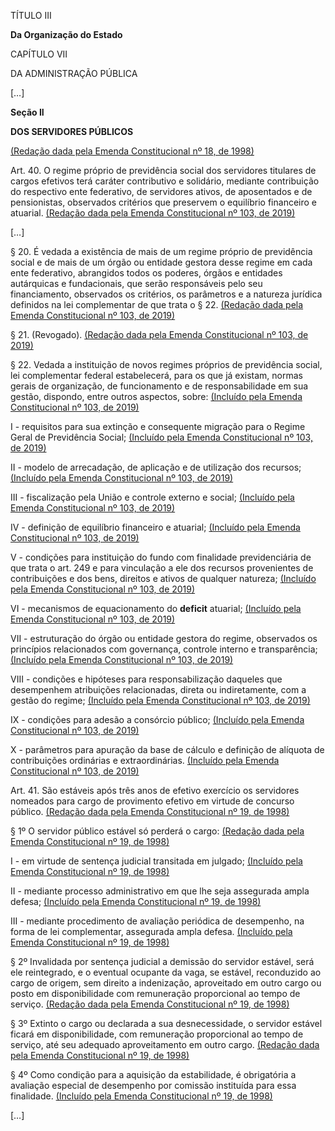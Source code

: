 TÍTULO III

**Da Organização do Estado**



CAPÍTULO VII

DA ADMINISTRAÇÃO PÚBLICA

[…]

**Seção II**

**DOS SERVIDORES PÚBLICOS**

[(Redação dada pela Emenda Constitucional nº 18, de 1998)](http://www.planalto.gov.br/ccivil_03/constituicao/Emendas/Emc/emc18.htm#art2)



Art. 40. O regime próprio de previdência social dos servidores titulares de cargos efetivos terá caráter contributivo e solidário, mediante contribuição do respectivo ente federativo, de servidores ativos, de aposentados e de pensionistas, observados critérios que preservem o equilíbrio financeiro e atuarial.      [(Redação dada pela Emenda Constitucional nº 103, de 2019)](http://www.planalto.gov.br/ccivil_03/constituicao/Emendas/Emc/emc103.htm#art1)

[…]

§ 20. É vedada a existência de mais de um regime próprio de previdência social e de mais de um órgão ou entidade gestora desse regime em cada ente federativo, abrangidos todos os poderes, órgãos e entidades autárquicas e fundacionais, que serão responsáveis pelo seu financiamento, observados os critérios, os parâmetros e a natureza jurídica definidos na lei complementar de que trata o § 22.      [(Redação dada pela Emenda Constitucional nº 103, de 2019)](http://www.planalto.gov.br/ccivil_03/constituicao/Emendas/Emc/emc103.htm#art1)

§ 21. (Revogado).   [(Redação dada pela Emenda Constitucional nº 103, de 2019)](http://www.planalto.gov.br/ccivil_03/constituicao/Emendas/Emc/emc103.htm#art1)

§ 22. Vedada a instituição de novos regimes próprios de previdência social, lei complementar federal estabelecerá, para os que já existam, normas gerais de organização, de funcionamento e de responsabilidade em sua gestão, dispondo, entre outros aspectos, sobre:      [(Incluído pela Emenda Constitucional nº 103, de 2019)](http://www.planalto.gov.br/ccivil_03/constituicao/Emendas/Emc/emc103.htm#art1)

I - requisitos para sua extinção e consequente migração para o Regime Geral de Previdência Social;      [(Incluído pela Emenda Constitucional nº 103, de 2019)](http://www.planalto.gov.br/ccivil_03/constituicao/Emendas/Emc/emc103.htm#art1)

II - modelo de arrecadação, de aplicação e de utilização dos recursos;      [(Incluído pela Emenda Constitucional nº 103, de 2019)](http://www.planalto.gov.br/ccivil_03/constituicao/Emendas/Emc/emc103.htm#art1)

III - fiscalização pela União e controle externo e social;      [(Incluído pela Emenda Constitucional nº 103, de 2019)](http://www.planalto.gov.br/ccivil_03/constituicao/Emendas/Emc/emc103.htm#art1)

IV - definição de equilíbrio financeiro e atuarial;      [(Incluído pela Emenda Constitucional nº 103, de 2019)](http://www.planalto.gov.br/ccivil_03/constituicao/Emendas/Emc/emc103.htm#art1)

V - condições para instituição do fundo com finalidade previdenciária de que trata o art. 249 e para vinculação a ele dos recursos provenientes de contribuições e dos bens, direitos e ativos de qualquer natureza;  [(Incluído pela Emenda Constitucional nº 103, de 2019)](http://www.planalto.gov.br/ccivil_03/constituicao/Emendas/Emc/emc103.htm#art1)

VI - mecanismos de equacionamento do **deficit** atuarial;      [(Incluído pela Emenda Constitucional nº 103, de 2019)](http://www.planalto.gov.br/ccivil_03/constituicao/Emendas/Emc/emc103.htm#art1)

VII - estruturação do órgão ou entidade gestora do regime, observados os princípios relacionados com governança, controle interno e transparência;      [(Incluído pela Emenda Constitucional nº 103, de 2019)](http://www.planalto.gov.br/ccivil_03/constituicao/Emendas/Emc/emc103.htm#art1)

VIII - condições e hipóteses para responsabilização daqueles que desempenhem atribuições relacionadas, direta ou indiretamente, com a gestão do regime;      [(Incluído pela Emenda Constitucional nº 103, de 2019)](http://www.planalto.gov.br/ccivil_03/constituicao/Emendas/Emc/emc103.htm#art1)

IX - condições para adesão a consórcio público;      [(Incluído pela Emenda Constitucional nº 103, de 2019)](http://www.planalto.gov.br/ccivil_03/constituicao/Emendas/Emc/emc103.htm#art1)

X - parâmetros para apuração da base de cálculo e definição de alíquota de contribuições ordinárias e extraordinárias.      [(Incluído pela Emenda Constitucional nº 103, de 2019)](http://www.planalto.gov.br/ccivil_03/constituicao/Emendas/Emc/emc103.htm#art1)

Art. 41. São estáveis após três anos de efetivo exercício os servidores nomeados para cargo de provimento efetivo em virtude de concurso público.         [(Redação dada pela Emenda Constitucional nº 19, de 1998)](http://www.planalto.gov.br/ccivil_03/constituicao/Emendas/Emc/emc19.htm#art6)

§ 1º O servidor público estável só perderá o cargo:      [(Redação dada pela Emenda Constitucional nº 19, de 1998)](http://www.planalto.gov.br/ccivil_03/constituicao/Emendas/Emc/emc19.htm#art6)

I - em virtude de sentença judicial transitada em julgado;       [(Incluído pela Emenda Constitucional nº 19, de 1998)](http://www.planalto.gov.br/ccivil_03/constituicao/Emendas/Emc/emc19.htm#art6)

II - mediante processo administrativo em que lhe seja assegurada ampla defesa;       [(Incluído pela Emenda Constitucional nº 19, de 1998)](http://www.planalto.gov.br/ccivil_03/constituicao/Emendas/Emc/emc19.htm#art6)

III - mediante procedimento de avaliação periódica de desempenho, na forma de lei complementar, assegurada ampla defesa.         [(Incluído pela Emenda Constitucional nº 19, de 1998)](http://www.planalto.gov.br/ccivil_03/constituicao/Emendas/Emc/emc19.htm#art6)

§ 2º Invalidada por sentença judicial a demissão do servidor estável, será ele reintegrado, e o eventual ocupante da vaga, se estável, reconduzido ao cargo de origem, sem direito a indenização, aproveitado em outro cargo ou posto em disponibilidade com remuneração proporcional ao tempo de serviço.         [(Redação dada pela Emenda Constitucional nº 19, de 1998)](http://www.planalto.gov.br/ccivil_03/constituicao/Emendas/Emc/emc19.htm#art6)

§ 3º Extinto o cargo ou declarada a sua desnecessidade, o servidor estável ficará em disponibilidade, com remuneração proporcional ao tempo de serviço, até seu adequado aproveitamento em outro cargo.       [(Redação dada pela Emenda Constitucional nº 19, de 1998)](http://www.planalto.gov.br/ccivil_03/constituicao/Emendas/Emc/emc19.htm#art6)

§ 4º Como condição para a aquisição da estabilidade, é obrigatória a avaliação especial de desempenho por comissão instituída para essa finalidade.        [(Incluído pela Emenda Constitucional nº 19, de 1998)](http://www.planalto.gov.br/ccivil_03/constituicao/Emendas/Emc/emc19.htm#art6)

[…]